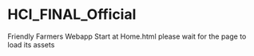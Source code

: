 # HCI_FINAL_Official
Friendly Farmers Webapp
Start at Home.html please wait for the page to load its assets
